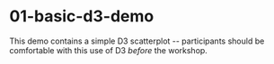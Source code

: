 # 01-basic-d3-demo
This demo contains a simple D3 scatterplot -- participants should be comfortable with this use of D3 _before_ the workshop.